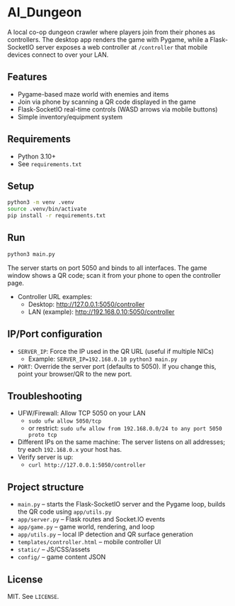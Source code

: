 # AI_Dungeon

A local co-op dungeon crawler where players join from their phones as controllers. The desktop app renders the game with Pygame, while a Flask-SocketIO server exposes a web controller at `/controller` that mobile devices connect to over your LAN.

## Features
- Pygame-based maze world with enemies and items
- Join via phone by scanning a QR code displayed in the game
- Flask-SocketIO real-time controls (WASD arrows via mobile buttons)
- Simple inventory/equipment system

## Requirements
- Python 3.10+
- See `requirements.txt`

## Setup
```bash
python3 -m venv .venv
source .venv/bin/activate
pip install -r requirements.txt
```

## Run
```bash
python3 main.py
```
The server starts on port 5050 and binds to all interfaces. The game window shows a QR code; scan it from your phone to open the controller page.

- Controller URL examples:
  - Desktop: http://127.0.0.1:5050/controller
  - LAN (example): http://192.168.0.10:5050/controller

## IP/Port configuration
- `SERVER_IP`: Force the IP used in the QR URL (useful if multiple NICs)
  - Example: `SERVER_IP=192.168.0.10 python3 main.py`
- `PORT`: Override the server port (defaults to 5050). If you change this, point your browser/QR to the new port.

## Troubleshooting
- UFW/Firewall: Allow TCP 5050 on your LAN
  - `sudo ufw allow 5050/tcp`
  - or restrict: `sudo ufw allow from 192.168.0.0/24 to any port 5050 proto tcp`
- Different IPs on the same machine: The server listens on all addresses; try each `192.168.0.x` your host has.
- Verify server is up:
  - `curl http://127.0.0.1:5050/controller`

## Project structure
- `main.py` – starts the Flask-SocketIO server and the Pygame loop, builds the QR code using `app/utils.py`
- `app/server.py` – Flask routes and Socket.IO events
- `app/game.py` – game world, rendering, and loop
- `app/utils.py` – local IP detection and QR surface generation
- `templates/controller.html` – mobile controller UI
- `static/` – JS/CSS/assets
- `config/` – game content JSON

## License
MIT. See `LICENSE`.
